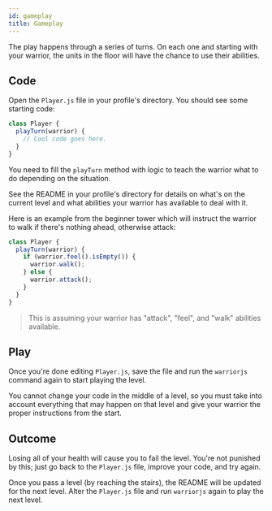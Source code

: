 ```yaml
---
id: gameplay
title: Gameplay
---
```


The play happens through a series of turns. On each one and starting with your
warrior, the units in the floor will have the chance to use their abilities.

## Code

Open the `Player.js` file in your profile's directory. You should see some
starting code:

```js
class Player {
  playTurn(warrior) {
    // Cool code goes here.
  }
}
```

You need to fill the `playTurn` method with logic to teach the warrior what to
do depending on the situation.

See the README in your profile's directory for details on what's on the current
level and what abilities your warrior has available to deal with it.

Here is an example from the beginner tower which will instruct the warrior to
walk if there's nothing ahead, otherwise attack:

```js
class Player {
  playTurn(warrior) {
    if (warrior.feel().isEmpty()) {
      warrior.walk();
    } else {
      warrior.attack();
    }
  }
}
```

> This is assuming your warrior has "attack", "feel", and "walk" abilities
> available.

## Play

Once you're done editing `Player.js`, save the file and run the `warriorjs`
command again to start playing the level.

You cannot change your code in the middle of a level, so you must take into
account everything that may happen on that level and give your warrior the
proper instructions from the start.

## Outcome

Losing all of your health will cause you to fail the level. You're not punished
by this; just go back to the `Player.js` file, improve your code, and try again.

Once you pass a level (by reaching the stairs), the README will be updated for
the next level. Alter the `Player.js` file and run `warriorjs` again to play the
next level.
